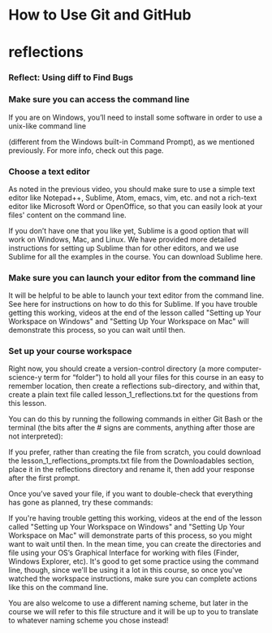 # How to Use Git and GitHub

# reflections

### Reflect: Using diff to Find Bugs

### Make sure you can access the command line

If you are on Windows, you’ll need to install some software in order to use a unix-like command line

(different from the Windows built-in Command Prompt), as we mentioned previously. For more info, check out this page.

### Choose a text editor

As noted in the previous video, you should make sure to use a simple text editor like Notepad++, Sublime, Atom, emacs, vim, etc. and not a rich-text editor like Microsoft Word or OpenOffice, so that you can easily look at your files' content on the command line.

If you don’t have one that you like yet, Sublime is a good option that will work on Windows, Mac, and Linux. We have provided more detailed instructions for setting up Sublime than for other editors, and we use Sublime for all the examples in the course. You can download Sublime here.

### Make sure you can launch your editor from the command line

It will be helpful to be able to launch your text editor from the command line. See here for instructions on how to do this for Sublime. If you have trouble getting this working, videos at the end of the lesson called "Setting up Your Workspace on Windows" and "Setting Up Your Workspace on Mac" will demonstrate this process, so you can wait until then.

### Set up your course workspace

Right now, you should create a version-control directory (a more computer-science-y term for “folder”) to hold all your files for this course in an easy to remember location, then create a reflections sub-directory, and within that, create a plain text file called lesson_1_reflections.txt for the questions from this lesson.

You can do this by running the following commands in either Git Bash or the terminal (the bits after the # signs are comments, anything after those are not interpreted):



If you prefer, rather than creating the file from scratch, you could download the lesson_1_reflections_prompts.txt file from the Downloadables section, place it in the reflections directory and rename it, then add your response after the first prompt.

Once you’ve saved your file, if you want to double-check that everything has gone as planned, try these commands:

If you're having trouble getting this working, videos at the end of the lesson called "Setting up Your Workspace on Windows" and "Setting Up Your Workspace on Mac" will demonstrate parts of this process, so you might want to wait until then. In the mean time, you can create the directories and file using your OS’s Graphical Interface for working with files (Finder, Windows Explorer, etc). It's good to get some practice using the command line, though, since we'll be using it a lot in this course, so once you've watched the workspace instructions, make sure you can complete actions like this on the command line.

You are also welcome to use a different naming scheme, but later in the course we will refer to this file structure and it will be up to you to translate to whatever naming scheme you chose instead!






